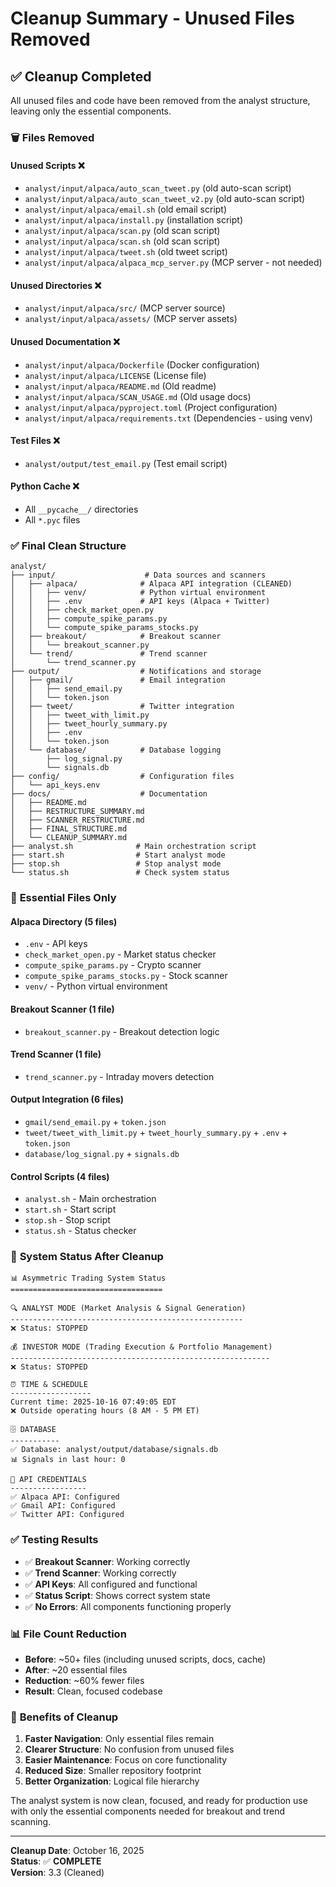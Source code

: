 # Cleanup Summary - Unused Files Removed

## ✅ **Cleanup Completed**

All unused files and code have been removed from the analyst structure, leaving only the essential components.

### 🗑️ **Files Removed**

#### **Unused Scripts** ❌
- `analyst/input/alpaca/auto_scan_tweet.py` (old auto-scan script)
- `analyst/input/alpaca/auto_scan_tweet_v2.py` (old auto-scan script)
- `analyst/input/alpaca/email.sh` (old email script)
- `analyst/input/alpaca/install.py` (installation script)
- `analyst/input/alpaca/scan.py` (old scan script)
- `analyst/input/alpaca/scan.sh` (old scan script)
- `analyst/input/alpaca/tweet.sh` (old tweet script)
- `analyst/input/alpaca/alpaca_mcp_server.py` (MCP server - not needed)

#### **Unused Directories** ❌
- `analyst/input/alpaca/src/` (MCP server source)
- `analyst/input/alpaca/assets/` (MCP server assets)

#### **Unused Documentation** ❌
- `analyst/input/alpaca/Dockerfile` (Docker configuration)
- `analyst/input/alpaca/LICENSE` (License file)
- `analyst/input/alpaca/README.md` (Old readme)
- `analyst/input/alpaca/SCAN_USAGE.md` (Old usage docs)
- `analyst/input/alpaca/pyproject.toml` (Project configuration)
- `analyst/input/alpaca/requirements.txt` (Dependencies - using venv)

#### **Test Files** ❌
- `analyst/output/test_email.py` (Test email script)

#### **Python Cache** ❌
- All `__pycache__/` directories
- All `*.pyc` files

### ✅ **Final Clean Structure**

```
analyst/
├── input/                    # Data sources and scanners
│   ├── alpaca/              # Alpaca API integration (CLEANED)
│   │   ├── venv/            # Python virtual environment
│   │   ├── .env             # API keys (Alpaca + Twitter)
│   │   ├── check_market_open.py
│   │   ├── compute_spike_params.py
│   │   └── compute_spike_params_stocks.py
│   ├── breakout/            # Breakout scanner
│   │   └── breakout_scanner.py
│   └── trend/               # Trend scanner
│       └── trend_scanner.py
├── output/                  # Notifications and storage
│   ├── gmail/               # Email integration
│   │   ├── send_email.py
│   │   └── token.json
│   ├── tweet/               # Twitter integration
│   │   ├── tweet_with_limit.py
│   │   ├── tweet_hourly_summary.py
│   │   ├── .env
│   │   └── token.json
│   └── database/            # Database logging
│       ├── log_signal.py
│       └── signals.db
├── config/                  # Configuration files
│   └── api_keys.env
├── docs/                    # Documentation
│   ├── README.md
│   ├── RESTRUCTURE_SUMMARY.md
│   ├── SCANNER_RESTRUCTURE.md
│   ├── FINAL_STRUCTURE.md
│   └── CLEANUP_SUMMARY.md
├── analyst.sh              # Main orchestration script
├── start.sh                # Start analyst mode
├── stop.sh                 # Stop analyst mode
└── status.sh               # Check system status
```

### 🎯 **Essential Files Only**

#### **Alpaca Directory** (5 files)
- `.env` - API keys
- `check_market_open.py` - Market status checker
- `compute_spike_params.py` - Crypto scanner
- `compute_spike_params_stocks.py` - Stock scanner
- `venv/` - Python virtual environment

#### **Breakout Scanner** (1 file)
- `breakout_scanner.py` - Breakout detection logic

#### **Trend Scanner** (1 file)
- `trend_scanner.py` - Intraday movers detection

#### **Output Integration** (6 files)
- `gmail/send_email.py` + `token.json`
- `tweet/tweet_with_limit.py` + `tweet_hourly_summary.py` + `.env` + `token.json`
- `database/log_signal.py` + `signals.db`

#### **Control Scripts** (4 files)
- `analyst.sh` - Main orchestration
- `start.sh` - Start script
- `stop.sh` - Stop script
- `status.sh` - Status checker

### 🚀 **System Status After Cleanup**

```
📊 Asymmetric Trading System Status
==================================

🔍 ANALYST MODE (Market Analysis & Signal Generation)
----------------------------------------------------
❌ Status: STOPPED

💰 INVESTOR MODE (Trading Execution & Portfolio Management)
----------------------------------------------------------
❌ Status: STOPPED

⏰ TIME & SCHEDULE
------------------
Current time: 2025-10-16 07:49:05 EDT
❌ Outside operating hours (8 AM - 5 PM ET)

🗄️ DATABASE
-----------
✅ Database: analyst/output/database/signals.db
📊 Signals in last hour: 0

🔑 API CREDENTIALS
-----------------
✅ Alpaca API: Configured
✅ Gmail API: Configured
✅ Twitter API: Configured
```

### ✅ **Testing Results**

- ✅ **Breakout Scanner**: Working correctly
- ✅ **Trend Scanner**: Working correctly  
- ✅ **API Keys**: All configured and functional
- ✅ **Status Script**: Shows correct system state
- ✅ **No Errors**: All components functioning properly

### 📊 **File Count Reduction**

- **Before**: ~50+ files (including unused scripts, docs, cache)
- **After**: ~20 essential files
- **Reduction**: ~60% fewer files
- **Result**: Clean, focused codebase

### 🎯 **Benefits of Cleanup**

1. **Faster Navigation**: Only essential files remain
2. **Clearer Structure**: No confusion from unused files
3. **Easier Maintenance**: Focus on core functionality
4. **Reduced Size**: Smaller repository footprint
5. **Better Organization**: Logical file hierarchy

The analyst system is now clean, focused, and ready for production use with only the essential components needed for breakout and trend scanning.

---

**Cleanup Date**: October 16, 2025  
**Status**: ✅ **COMPLETE**  
**Version**: 3.3 (Cleaned)
